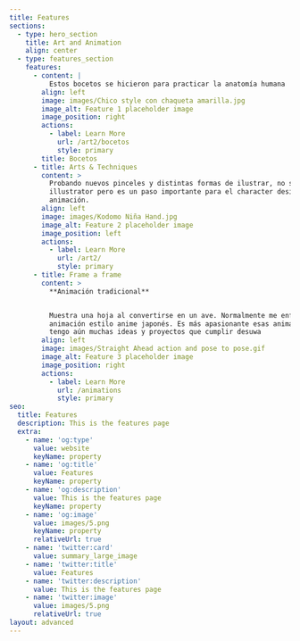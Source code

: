 ```yaml
---
title: Features
sections:
  - type: hero_section
    title: Art and Animation
    align: center
  - type: features_section
    features:
      - content: |
          Estos bocetos se hicieron para practicar la anatomía humana
        align: left
        image: images/Chico style con chaqueta amarilla.jpg
        image_alt: Feature 1 placeholder image
        image_position: right
        actions:
          - label: Learn More
            url: /art2/bocetos
            style: primary
        title: Bocetos
      - title: Arts & Techniques
        content: >
          Probando nuevos pinceles y distintas formas de ilustrar, no soy
          illustrator pero es un paso importante para el character design de la
          animación.
        align: left
        image: images/Kodomo Niña Hand.jpg
        image_alt: Feature 2 placeholder image
        image_position: left
        actions:
          - label: Learn More
            url: /art2/
            style: primary
      - title: Frame a frame
        content: >
          **Animación tradicional**


          Muestra una hoja al convertirse en un ave. Normalmente me enfoco en la
          animación estilo anime japonés. Es más apasionante esas animaciones y
          tengo aún muchas ideas y proyectos que cumplir desuwa
        align: left
        image: images/Straight Ahead action and pose to pose.gif
        image_alt: Feature 3 placeholder image
        image_position: right
        actions:
          - label: Learn More
            url: /animations
            style: primary
seo:
  title: Features
  description: This is the features page
  extra:
    - name: 'og:type'
      value: website
      keyName: property
    - name: 'og:title'
      value: Features
      keyName: property
    - name: 'og:description'
      value: This is the features page
      keyName: property
    - name: 'og:image'
      value: images/5.png
      keyName: property
      relativeUrl: true
    - name: 'twitter:card'
      value: summary_large_image
    - name: 'twitter:title'
      value: Features
    - name: 'twitter:description'
      value: This is the features page
    - name: 'twitter:image'
      value: images/5.png
      relativeUrl: true
layout: advanced
---
```

